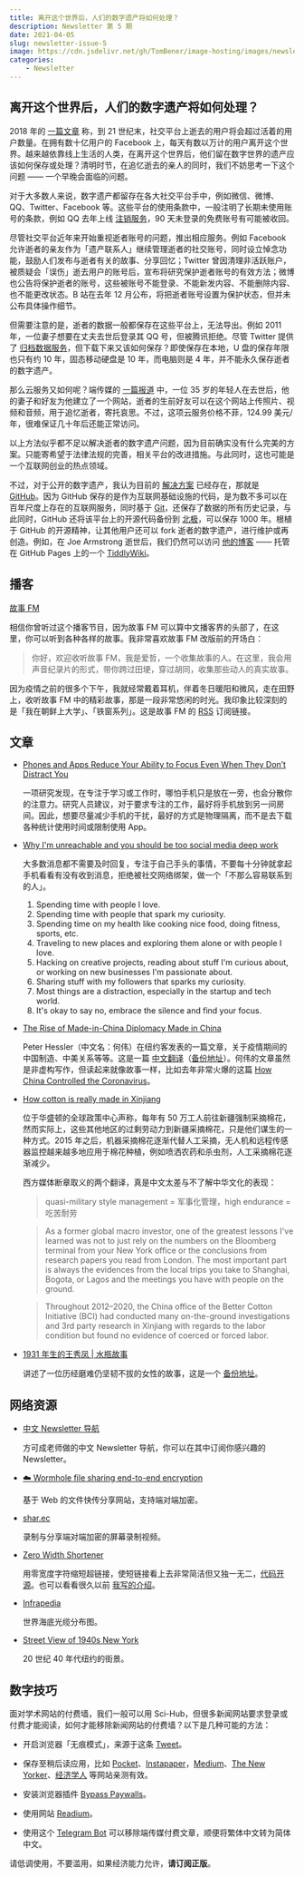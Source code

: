```yaml
---
title: 离开这个世界后，人们的数字遗产将如何处理？
description: Newsletter 第 5 期
date: 2021-04-05
slug: newsletter-issue-5
image: https://cdn.jsdelivr.net/gh/TomBener/image-hosting/images/newsletter-5-cover.jpg
categories:
    - Newsletter
---
```



## 离开这个世界后，人们的数字遗产将如何处理？

2018 年的 [一篇文章](https://www.gcores.com/articles/97565) 称，到 21 世纪末，社交平台上逝去的用户将会超过活着的用户数量。在拥有数十亿用户的 Facebook 上，每天有数以万计的用户离开这个世界。越来越依靠线上生活的人类，在离开这个世界后，他们留在数字世界的遗产应该如何保存或处理？清明时节，在追忆逝去的亲人的同时，我们不妨思考一下这个问题 —— 一个早晚会面临的问题。

对于大多数人来说，数字遗产都留存在各大社交平台手中，例如微信、微博、QQ、Twitter、Facebook 等。这些平台的使用条款中，一般注明了长期未使用账号的条款，例如 QQ 去年上线 [注销服务](https://web.archive.org/web/20190306044403/http://sh.qihoo.com/pc/detail?url=http%253A%252F%252Fzm.news.so.com%252F0a4218cf17945565bd31e27ae8d2a49c&check=777ecfaa03e73472&sign=360_e39369d1&uid=73f1422886687852719aea41b377b13f&scene=3&refer_scene=so_54&tj_url=9b64673e38df88ede)，90 天未登录的免费账号有可能被收回。

尽管社交平台近年来开始重视逝者账号的问题，推出相应服务。例如 Facebook 允许逝者的亲友作为「遗产联系人」继续管理逝者的社交账号，同时设立悼念功能，鼓励人们发布与逝者有关的故事、分享回忆；Twitter 曾因清理非活跃账户，被质疑会「误伤」逝去用户的账号后，宣布将研究保护逝者账号的有效方法；微博也公告将保护逝者的账号，这些被账号不能登录、不能新发内容、不能删除内容、也不能更改状态。B 站在去年 12 月公布，将把逝者账号设置为保护状态，但并未公布具体操作细节。

但需要注意的是，逝者的数据一般都保存在这些平台上，无法导出。例如 2011 年，一位妻子想要在丈夫去世后登录其 QQ 号，但被腾讯拒绝。尽管 Twitter 提供了 [归档数据服务](https://help.twitter.com/en/managing-your-account/how-to-download-your-twitter-archive)，但下载下来又该如何保存？即使保存在本地，U 盘的保存年限也只有约 10 年，固态移动硬盘是 10 年，而电脑则是 4 年，并不能永久保存逝者的数字遗产。

那么云服务又如何呢？端传媒的 [一篇报道](https://telegra.ph/用记忆刻一座网络墓碑拼凑起逝者最好的模样---端传媒---最新-04-04-2) 中，一位 35 岁的年轻人在去世后，他的妻子和好友为他建立了一个网站，逝者的生前好友可以在这个网站上传照片、视频和音频，用于追忆逝者，寄托哀思。不过，这项云服务价格不菲，124.99 美元/年，很难保证几十年后还能正常访问。

以上方法似乎都不足以解决逝者的数字遗产问题，因为目前确实没有什么完美的方案。只能寄希望于法律法规的完善，相关平台的改进措施。与此同时，这也可能是一个互联网创业的热点领域。

不过，对于公开的数字遗产，我认为目前的 [解决方案](https://laike9m.com/blog/people-die-but-long-live-github,122/) 已经存在，那就是 [GitHub](https://github.com)。因为 GitHub 保存的是作为互联网基础设施的代码，是为数不多可以在百年尺度上存在的互联网服务，同时基于 [Git](https://git-scm.com)，还保存了数据的所有历史记录，与此同时，GitHub 还将该平台上的开源代码备份到 [北极](https://archiveprogram.github.com)，可以保存 1000 年。根植于 GitHub 的开源精神，让其他用户还可以 fork 逝者的数字遗产，进行维护或再创造。例如，在 Joe Armstrong 逝世后，我们仍然可以访问 [他的博客](https://joearms.github.io/) —— 托管在 GitHub Pages 上的一个 [TiddlyWiki](https://tiddlywiki.com)。

## 播客

[故事 FM](https://storyfm.cn)

相信你曾听过这个播客节目，因为故事 FM 可以算中文播客界的头部了，在这里，你可以听到各种各样的故事。我非常喜欢故事 FM 改版前的开场白：

> 你好，欢迎收听故事 FM，我是爱哲，一个收集故事的人。在这里，我会用声音纪录片的形式，带你跨过田埂，穿过胡同，收集那些动人的真实故事。

因为疫情之前的很多个下午，我就经常戴着耳机，伴着冬日暖阳和微风，走在田野上，收听故事 FM 中的精彩故事，那是一段非常悠闲的时光。我印象比较深刻的是「我在朝鲜上大学」、「铁窗系列」。这是故事 FM 的 [RSS](https://storyfm.cn/feed/episodes) 订阅链接。

## 文章

- [Phones and Apps Reduce Your Ability to Focus Even When They Don’t Distract You](https://blog.rize.io/blog/phones-and-apps-reduce-your-ability-to-focus-even-when-they-dont-distract-you)

    一项研究发现，在专注于学习或工作时，哪怕手机只是放在一旁，也会分散你的注意力。研究人员建议，对于要求专注的工作，最好将手机放到另一间房间。因此，想要尽量减少手机的干扰，最好的方式是物理隔离，而不是去下载各种统计使用时间或限制使用 App。

- [Why I'm unreachable and you should be too social media deep work](https://levels.io/contact-me/)

    大多数消息都不需要及时回复，专注于自己手头的事情，不要每十分钟就拿起手机看看有没有收到消息，拒绝被社交网络绑架，做一个「不那么容易联系到的人」。

    1. Spending time with people I love.
    2. Spending time with people that spark my curiosity.
    3. Spending time on my health like cooking nice food, doing fitness, sports, etc.
    4. Traveling to new places and exploring them alone or with people I love.
    5. Hacking on creative projects, reading about stuff I'm curious about, or working on new businesses I'm passionate about.
    6. Sharing stuff with my followers that sparks my curiosity.
    7. Most things are a distraction, especially in the startup and tech world.
    8. It's okay to say no, embrace the silence and find your focus.

- [The Rise of Made-in-China Diplomacy Made in China](https://www.newyorker.com/magazine/2021/03/15/the-rise-of-made-in-china-diplomacy)

    Peter Hessler（中文名：何伟）在纽约客发表的一篇文章，关于疫情期间的中国制造、中美关系等等。这是一篇 [中文翻译](https://mp.weixin.qq.com/s/OfmRyOm7ftoaKBRRFaS-YQ)（[备份地址](https://ipfs.io/ipfs/QmbazRCDu2PDfRz1Fg9yETVeHKUNHvzPCn341Fnt8sBGP7)）。何伟的文章虽然是非虚构写作，但读起来就像故事一样，比如去年非常火爆的这篇 [How China Controlled the Coronavirus](https://www.newyorker.com/magazine/2020/08/17/how-china-controlled-the-coronavirus)。

- [How cotton is really made in Xinjiang](https://www.wearemeho.com/story/How-cotton-is-really-made-in-Xinjiang)

    位于华盛顿的全球政策中心声称，每年有 50 万工人前往新疆强制采摘棉花，然而实际上，这些其他地区的过剩劳动力到新疆采摘棉花，只是他们谋生的一种方式。2015 年之后，机器采摘棉花逐渐代替人工采摘，无人机和远程传感器监控越来越多地应用于棉花种植，例如喷洒农药和杀虫剂，人工采摘棉花逐渐减少。

    西方媒体断章取义的两个翻译，真是中文太差与不了解中华文化的表现：

    > quasi-military style management = 军事化管理，high endurance = 吃苦耐劳

    > As a former global macro investor, one of the greatest lessons I've learned was not to just rely on the numbers on the Bloomberg terminal from your New York office or the conclusions from research papers you read from London. The most important part is always the evidences from the local trips you take to Shanghai, Bogota, or Lagos and the meetings you have with people on the ground.

    > Throughout 2012–2020, the China office of the Better Cotton Initiative (BCI) had conducted many on-the-ground investigations and 3rd party research in Xinjiang with regards to the labor condition but found no evidence of coerced or forced labor.


- [1931 年生的王秀凤 | 水瓶故事](https://mp.weixin.qq.com/s/zXeChdkR9e2sxbjajBJhcA)

    讲述了一位历经磨难仍坚韧不拔的女性的故事，这是一个 [备份地址](https://ipfs.io/ipfs/QmQZBnhS8rLNGVQZSVxsJpwSw8RVvscEcZcWpzdy59pzus)。

## 网络资源

- [中文 Newsletter 导航](https://www.notion.so/Newsletter-68ee46c0a4574f659fb8a873ead438c6)

    方可成老师做的中文 Newsletter 导航，你可以在其中订阅你感兴趣的 Newsletter。

- [☁️ Wormhole file sharing end-to-end encryption](https://wormhole.app)

    基于 Web 的文件快传分享网站，支持端对端加密。


- [shar.ec](https://shar.ec)
  
    录制与分享端对端加密的屏幕录制视频。

- [Zero Width Shortener](https://zws.im)

    用零宽度字符缩短超链接，使短链接看上去非常简洁但又独一无二，[代码开源](https://github.com/zws-im/zws)。也可以看看很久以前 [我写的介绍](https://retompi.com/archived-blog/posts/2019/08/07/cheat-poeple.html#zws-短链接)。

- [Infrapedia](https://www.infrapedia.com/app) 

    世界海底光缆分布图。

- [Street View of 1940s New York](https://1940s.nyc)

    20 世纪 40 年代纽约的街景。

## 数字技巧

面对学术网站的付费墙，我们一般可以用 Sci-Hub，但很多新闻网站要求登录或付费才能阅读，如何才能移除新闻网站的付费墙？以下是几种可能的方法：

- 开启浏览器「无痕模式」，来源于这条 [Tweet](https://twitter.com/bluebird0605/status/1375335381126668289)。

- 保存至稍后读应用，比如 [Pocket](https://getpocket.com)、[Instapaper](https://www.instapaper.com)，[Medium](https://medium.com)、[The New Yorker](https://www.newyorker.com)、[经济学人](https://www.economist.com/) 等网站亲测有效。

- 安装浏览器插件 [Bypass Paywalls](https://github.com/iamadamdev/bypass-paywalls-chrome)。

- 使用网站 [Readium](https://sugoidesune.github.io/readium/)。

- 使用这个 [Telegram Bot](https://t.me/chotamreaderbot) 可以移除端传媒付费文章，顺便将繁体中文转为简体中文。

请低调使用，不要滥用，如果经济能力允许，**请订阅正版**。
